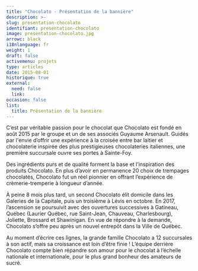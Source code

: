 ```yaml
---
title: "Chocolato - Présentation de la bannière"
description: >-
slug: presentation-chocolato
identifiant: presentation-chocolato 
image: presentation-chocolato.jpg
arrowc: black
i18nlanguage: fr
weight: 1
draft: false
activemenu: projets
type: articles
date: 2015-08-01
historique: true
external:
  need: false
  link:
occasion: false
list:
  title: Présentation de la bannière
---
```

C’est par véritable passion pour le chocolat que Chocolato est fondé en août 2015 par le groupe et un de ses associés Guyaume Arsenault. Guidés par l'envie d’offrir une expérience à la croisée entre bar laitier et chocolaterie inspirée des plus prestigieuses chocolateries italiennes, une première succursale ouvre ses portes à Sainte-Foy.

Des ingrédients purs et de qualité forment la base et l’inspiration des produits Chocolato. En plus d’avoir en permanence 20 choix de trempages chocolatés, Chocolato fut un réel pionnier en offrant l’expérience de crèmerie-tremperie à longueur d’année. 

À peine 8 mois plus tard, un second Chocolato élit domicile dans les Galeries de la Capitale, puis un troisième à Lévis en octobre. En 2017, l’ascension se poursuivit avec des ouvertures successives à Gatineau, Québec (Laurier Québec, rue Saint-Jean, Chauveau, Charlesbourg), Joliette, Brossard et Shawinigan. En vue de répondre à la demande, Chocolato s’offre peu après un nouvel entrepôt dans la Ville de Québec. 

Au moment d’écrire ces lignes, la grande famille Chocolato a 12 succursales à son actif, mais sa croissance est loin d’être finie ! L’équipe derrière Chocolato compte bien répandre son amour pour le chocolat à l’échelle nationale et internationale, pour le plus grand bonheur des amateurs de sucré. 

